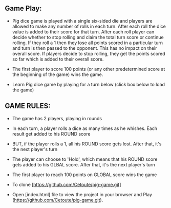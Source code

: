## Game Play:
* Pig dice game is played with a single six-sided die and players are allowed to make any number of rolls in each turn. After each roll the dice value is added to their score for that turn. After each roll player can decide whether to stop rolling and claim the total turn score or continue rolling. If they roll a 1 then they lose all points scored in a particular turn and turn is then passed to the opponent. This has no impact on their overall score. If players decide to stop rolling, they get the points scored so far which is added to their overall score.

* The first player to score 100 points (or any other predetermined score at the beginning of the game) wins the game.

* Learn Pig dice game by playing for a turn below  (click box below to load the game)
 
## GAME RULES:

* The game has 2 players, playing in rounds
* In each turn, a player rolls a dice as many times as he whishes. Each result get added to his ROUND score
* BUT, if the player rolls a 1, all his ROUND score gets lost. After that, it's the next player's turn
*  The player can choose to 'Hold', which means that his ROUND score gets added to his GLBAL score. After that, it's the next player's turn
* The first player to reach 100 points on GLOBAL score wins the game

* To clone  [https://github.com/Cetoute/pig-game.git]
* Open [index.html] file to view the project in your browser and Play (https://github.com/Cetoute/pig-game.git).

